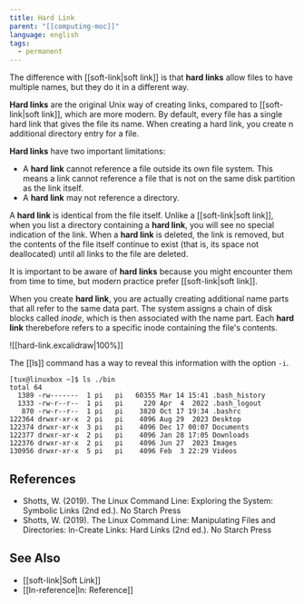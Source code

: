 ```yaml
---
title: Hard Link
parent: "[[computing-moc]]"
language: english
tags:
  - permanent
---
```



The difference with [[soft-link|soft link]] is that **hard links** allow files to have multiple names, but they do it in a different way.

**Hard links** are the original Unix way of creating links, compared to [[soft-link|soft link]], which are more modern. By default, every file has a single hard link that gives the file its name. When creating a hard link, you create n additional directory entry for a file.

**Hard links** have two important limitations:

- A **hard link** cannot reference a file outside its own file system. This means a link cannot reference a file that is not on the same disk partition as the link itself.
- A **hard link** may not reference a directory.

A **hard link** is identical from the file itself. Unlike a [[soft-link|soft link]], when you list a directory containing a **hard link**, you will see no special indication of the link. When a **hard link** is deleted, the link is removed, but the contents of the file itself continue to exist (that is, its space not deallocated) until all links to the file are deleted.

It is important to be aware of **hard links** because you might encounter them from time to time, but modern practice prefer [[soft-link|soft link]].

When you create **hard link**, you are actually creating additional name parts that all refer to the same data part. The system assigns a chain of disk blocks called _inode_, which is then associated with the name part. Each **hard link** therebefore refers to a specific inode containing the file's contents.

![[hard-link.excalidraw|100%]]

The [[ls]] command has a way to reveal this information with the option `-i`.

```
[tux@linuxbox ~]$ ls ./bin
total 64
  1389 -rw-------  1 pi   pi   60355 Mar 14 15:41 .bash_history
  1333 -rw-r--r--  1 pi   pi     220 Apr  4  2022 .bash_logout
   870 -rw-r--r--  1 pi   pi    3820 Oct 17 19:34 .bashrc
122364 drwxr-xr-x  2 pi   pi    4096 Aug 29  2023 Desktop
122374 drwxr-xr-x  3 pi   pi    4096 Dec 17 00:07 Documents
122377 drwxr-xr-x  2 pi   pi    4096 Jan 28 17:05 Downloads
122376 drwxr-xr-x  2 pi   pi    4096 Jun 27  2023 Images
130956 drwxr-xr-x  5 pi   pi    4096 Feb  3 22:29 Videos
```

## References

- Shotts, W. (2019). <span class="reference-title">The Linux Command Line: Exploring the System: Symbolic Links (2nd ed.)</span>. No Starch Press
- Shotts, W. (2019). <span class="reference-title">The Linux Command Line: Manipulating Files and Directories: ln-Create Links: Hard Links (2nd ed.)</span>. No Starch Press

## See Also

- [[soft-link|Soft Link]]
- [[ln-reference|ln: Reference]]
